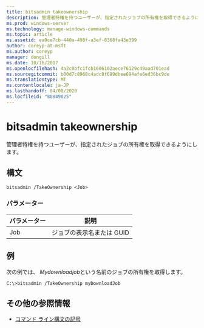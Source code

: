 ```yaml
---
title: bitsadmin takeownership
description: 管理者特権を持つユーザーが、指定されたジョブの所有権を取得できるようにする bitsadmin を取得するための Windows コマンドに関するトピック。
ms.prod: windows-server
ms.technology: manage-windows-commands
ms.topic: article
ms.assetid: ea0ce7cb-440a-498f-a3ef-8368fa43e399
author: coreyp-at-msft
ms.author: coreyp
manager: dongill
ms.date: 10/16/2017
ms.openlocfilehash: 4a2c0bfc1fcb1606102aece76129c49aad701ead
ms.sourcegitcommit: b00d7c8968c4adc8f699dbee694afe6ed36bc9de
ms.translationtype: MT
ms.contentlocale: ja-JP
ms.lasthandoff: 04/08/2020
ms.locfileid: "80849025"
---
```

# <a name="bitsadmin-takeownership"></a>bitsadmin takeownership

管理者特権を持つユーザーが、指定されたジョブの所有権を取得できるようにします。

## <a name="syntax"></a>構文

```
bitsadmin /TakeOwnership <Job>
```

### <a name="parameters"></a>パラメーター

|パラメーター|説明|
|---------|-----------|
|Job|ジョブの表示名または GUID|

## <a name="examples"></a><a name=BKMK_examples></a>例

次の例では、 *Mydownloadjob*という名前のジョブの所有権を取得します。
```
C:\>bitsadmin /TakeOwnership myDownloadJob
```

## <a name="additional-references"></a>その他の参照情報

- [コマンド ライン構文の記号](command-line-syntax-key.md)